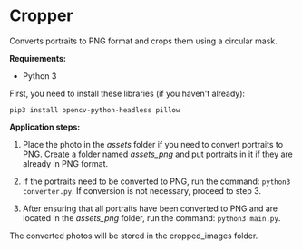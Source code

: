 # Cropper

Converts portraits to PNG format and crops them using a circular mask.

**Requirements:**

- Python 3

First, you need to install these libraries (if you haven't already):

    pip3 install opencv-python-headless pillow

**Application steps:**

1. Place the photo in the _assets_ folder if you need to convert portraits to PNG. Create a folder named _assets_png_ and put portraits in it if they are already in PNG format.

2. If the portraits need to be converted to PNG, run the command: `python3 converter.py`. If conversion is not necessary, proceed to step 3.

3. After ensuring that all portraits have been converted to PNG and are located in the _assets_png_ folder, run the command: `python3 main.py`.

The converted photos will be stored in the cropped_images folder.
